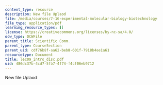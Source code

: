 ```yaml
---
content_type: resource
description: New file Uplaod
file: /media/courses/7-16-experimental-molecular-biology-biotechnology-ii-spring-2005/486dc37b4cd75fb74f74f4cf06eb9712_lec09_intro_disc.pdf
file_type: application/pdf
learning_resource_types: []
license: https://creativecommons.org/licenses/by-nc-sa/4.0/
ocw_type: OCWFile
parent_title: Scientific Comm.
parent_type: CourseSection
parent_uid: cdf76b8f-aa62-beb8-601f-7918b4ee1a61
resourcetype: Document
title: lec09_intro_disc.pdf
uid: 486dc37b-4cd7-5fb7-4f74-f4cf06eb9712
---
```

New file Uplaod